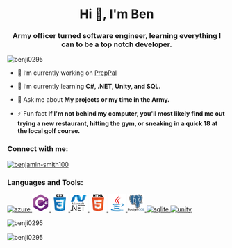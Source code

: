 <h1 align="center">Hi 👋, I'm Ben</h1>
<h3 align="center">Army officer turned software engineer, learning everything I can to be a top notch developer.</h3>

<p align="left"> <img src="https://komarev.com/ghpvc/?username=benji0295&label=Profile%20views&color=0e75b6&style=flat" alt="benji0295" /> </p>

- 🔭 I’m currently working on [PrepPal](https://github.com/benji0295/PrepPal)

- 🌱 I’m currently learning **C#, .NET, Unity, and SQL.**

- 💬 Ask me about **My projects or my time in the Army.**

- ⚡ Fun fact **If I'm not behind my computer, you'll most likely find me out trying a new restaurant, hitting the gym, or sneaking in a quick 18 at the local golf course.**

<h3 align="left">Connect with me:</h3>
<p align="left">
<a href="https://linkedin.com/in/benjamin-smith100" target="blank"><img align="center" src="https://raw.githubusercontent.com/rahuldkjain/github-profile-readme-generator/master/src/images/icons/Social/linked-in-alt.svg" alt="benjamin-smith100" height="30" width="40" /></a>
</p>

<h3 align="left">Languages and Tools:</h3>
<p align="left"> <a href="https://azure.microsoft.com/en-in/" target="_blank" rel="noreferrer"> <img src="https://www.vectorlogo.zone/logos/microsoft_azure/microsoft_azure-icon.svg" alt="azure" width="40" height="40"/> </a> <a href="https://www.w3schools.com/cs/" target="_blank" rel="noreferrer"> <img src="https://raw.githubusercontent.com/devicons/devicon/master/icons/csharp/csharp-original.svg" alt="csharp" width="40" height="40"/> </a> <a href="https://www.w3schools.com/css/" target="_blank" rel="noreferrer"> <img src="https://raw.githubusercontent.com/devicons/devicon/master/icons/css3/css3-original-wordmark.svg" alt="css3" width="40" height="40"/> </a> <a href="https://dotnet.microsoft.com/" target="_blank" rel="noreferrer"> <img src="https://raw.githubusercontent.com/devicons/devicon/master/icons/dot-net/dot-net-original-wordmark.svg" alt="dotnet" width="40" height="40"/> </a> <a href="https://www.w3.org/html/" target="_blank" rel="noreferrer"> <img src="https://raw.githubusercontent.com/devicons/devicon/master/icons/html5/html5-original-wordmark.svg" alt="html5" width="40" height="40"/> </a> <a href="https://www.java.com" target="_blank" rel="noreferrer"> <img src="https://raw.githubusercontent.com/devicons/devicon/master/icons/java/java-original.svg" alt="java" width="40" height="40"/> </a> <a href="https://www.postgresql.org" target="_blank" rel="noreferrer"> <img src="https://raw.githubusercontent.com/devicons/devicon/master/icons/postgresql/postgresql-original-wordmark.svg" alt="postgresql" width="40" height="40"/> </a> <a href="https://www.sqlite.org/" target="_blank" rel="noreferrer"> <img src="https://www.vectorlogo.zone/logos/sqlite/sqlite-icon.svg" alt="sqlite" width="40" height="40"/> </a> <a href="https://unity.com/" target="_blank" rel="noreferrer"> <img src="https://www.vectorlogo.zone/logos/unity3d/unity3d-icon.svg" alt="unity" width="40" height="40"/> </a> </p>

<p><img align="center" src="https://github-readme-stats.vercel.app/api/top-langs?username=benji0295&show_icons=true&locale=en&layout=compact" alt="benji0295" /></p>

<p><img align="center" src="https://github-readme-streak-stats.herokuapp.com/?user=benji0295&" alt="benji0295" /></p>
